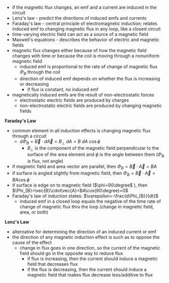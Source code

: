 - if the magnetic flux changes, an emf and a current are induced in the circuit
- Lenz's law - predict the directions of induced emfs and currents
- Faraday's law - central principle of electromagnetic induction; relates induced emf to changing magnetic flux in any loop, like a closed circuit
- time-varying electric field can act as a source of a magnetic field
- Maxwell's equations - describes the behavior of electric and magnetic fields
- magnetic flux changes either because of how the magnetic field changes with time or because the coil is moving through a nonuniform magnetic field
	- induced emf is proportional to the rate of change of magnetic flux $\Phi_{B}$ through the coil
	- direction of induced emf depends on whether the flux is increasing or decreasing
		- if flux is constant, no induced emf
- magnetically induced emfs are the result of non-electrostatic forces
	- electrostatic electric fields are produced by charges
	- non-electrostatic electric fields are produced by changing magnetic fields

**Faraday's Law**
- common element in all induction effects is changing magnetic flux through a circuit
	- $d\Phi_{B}=\vec{B}\cdot d\vec{A}=B_{\perp} \:dA=B\:dA\:\cos\phi$ 
		- $B_{\perp}$ is the component of the magnetic field perpendicular to the surface of the area element and $\phi$ is the angle between them ($\Phi_{B}$ is flux, not angle)
- if magnetic field and area vector are parallel, then $\Phi_{B}=\vec{B}\cdot\vec{A}=BA$ 
- if surface is angled slightly from magnetic field, then $\Phi_{B}=\vec{B}\cdot\vec{A}=BA\cos\phi$ 
- if surface is edge on to magnetic field ($\phi=90\degree$ ), then $\Phi_{B}=\vec{B}\cdot\vec{A}=BA\cos(90\degree)=0$ 
- Faraday's law of induction states: $\varepsilon=-\frac{d\Phi_{B}}{dt}$  
	- induced emf in a closed loop equals the negative of the time rate of change of magnetic flux thru the loop (change in magnetic field, area, or both)

**Lenz's Law**
- alternative for determining the direction of an induced current or emf
- the direction of any magnetic induction effect is such as to oppose the cause of the effect
	- change in flux goes in one direction, so the current of the magnetic field should go in the opposite way to reduce flux
		- if flux is increasing, then the current should induce a magnetic field that decreases flux
		- if the flux is decreasing, then the current should induce a magnetic field that makes flux decrease less/additive to flux
